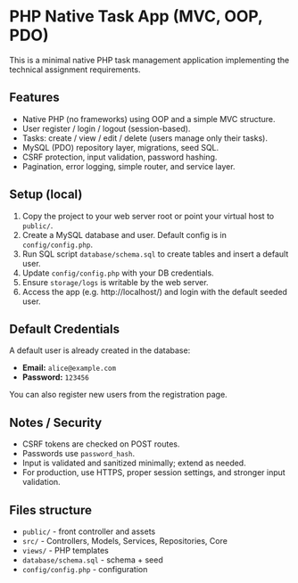 # PHP Native Task App (MVC, OOP, PDO)

This is a minimal native PHP task management application implementing the technical assignment requirements.

## Features
- Native PHP (no frameworks) using OOP and a simple MVC structure.
- User register / login / logout (session-based).
- Tasks: create / view / edit / delete (users manage only their tasks).
- MySQL (PDO) repository layer, migrations, seed SQL.
- CSRF protection, input validation, password hashing.
- Pagination, error logging, simple router, and service layer.

## Setup (local)
1. Copy the project to your web server root or point your virtual host to `public/`.
2. Create a MySQL database and user. Default config is in `config/config.php`.
3. Run SQL script `database/schema.sql` to create tables and insert a default user.
4. Update `config/config.php` with your DB credentials.
5. Ensure `storage/logs` is writable by the web server.
6. Access the app (e.g. http://localhost/) and login with the default seeded user.

## Default Credentials
A default user is already created in the database:

- **Email:** `alice@example.com`  
- **Password:** `123456`

You can also register new users from the registration page.

## Notes / Security
- CSRF tokens are checked on POST routes.
- Passwords use `password_hash`.
- Input is validated and sanitized minimally; extend as needed.
- For production, use HTTPS, proper session settings, and stronger input validation.

## Files structure
- `public/` - front controller and assets
- `src/` - Controllers, Models, Services, Repositories, Core
- `views/` - PHP templates
- `database/schema.sql` - schema + seed
- `config/config.php` - configuration

